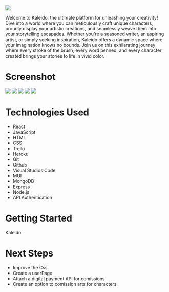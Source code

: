 <img src="https://i.imgur.com/FF5mcdO.png">

Welcome to Kaleido, the ultimate platform for unleashing your creativity! Dive into a world where you can meticulously craft unique characters, proudly display your artistic creations, and seamlessly weave them into your storytelling escapades. Whether you're a seasoned writer, an aspiring artist, or simply seeking inspiration, Kaleido offers a dynamic space where your imagination knows no bounds. Join us on this exhilarating journey where every stroke of the brush, every word penned, and every character created brings your stories to life in vivid color.

# Screenshot

<img src="https://i.imgur.com/roknbVd.png">
<img src="https://i.imgur.com/95e1wJO.png">
<img src="https://i.imgur.com/MWZ6T4D.png">
<img src="https://i.imgur.com/vHwJOCa.png">
<img src="https://i.imgur.com/xG7XyIM.png">

# Technologies Used

- React
- JavaScript
- HTML
- CSS
- Trello
- Heroku
- Git
- Github
- Visual Studios Code
- MUI
- MongoDB
- Express
- Node.js
- API Authentication

# Getting Started

<Link to="https://kaleido-eec499ee0568.herokuapp.com/">Kaleido</Link>

# Next Steps

- Improve the Css
- Create a userPage
- Attach a digital payment API for comissions
- Create an option to comission arts for characters 
